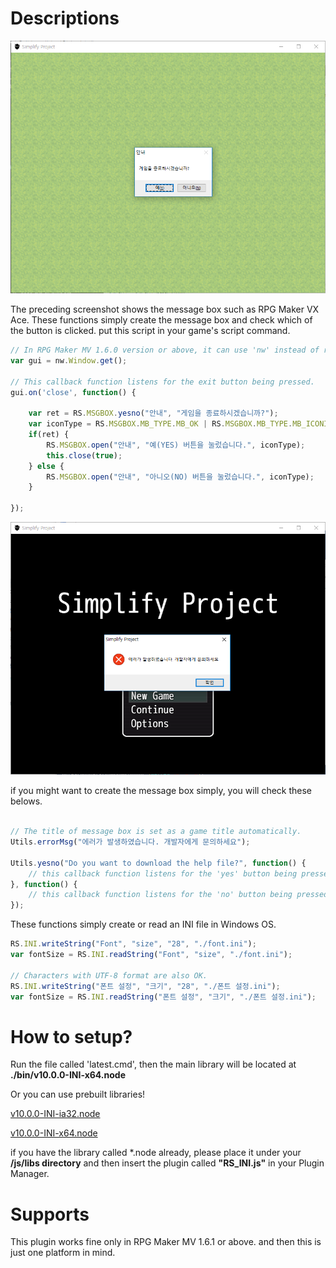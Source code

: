 # Descriptions
![msgbox](test/msgbox_test_161.PNG)

The preceding screenshot shows the message box such as RPG Maker VX Ace. These functions simply create the message box and check which of the button is clicked. put this script in your game's script command.

```javascript
// In RPG Maker MV 1.6.0 version or above, it can use 'nw' instead of require('nw.gui')
var gui = nw.Window.get();

// This callback function listens for the exit button being pressed.
gui.on('close', function() {

    var ret = RS.MSGBOX.yesno("안내", "게임을 종료하시겠습니까?");
    var iconType = RS.MSGBOX.MB_TYPE.MB_OK | RS.MSGBOX.MB_TYPE.MB_ICONINFORMATION;
    if(ret) {
        RS.MSGBOX.open("안내", "예(YES) 버튼을 눌렀습니다.", iconType);
        this.close(true);
    } else {
        RS.MSGBOX.open("안내", "아니오(NO) 버튼을 눌렀습니다.", iconType);
    }

});
```

![errorMsg](test/errorMsg.PNG)

if you might want to create the message box simply, you will check these belows.

```javascript

// The title of message box is set as a game title automatically.
Utils.errorMsg("에러가 발생하였습니다. 개발자에게 문의하세요");

Utils.yesno("Do you want to download the help file?", function() {
    // this callback function listens for the 'yes' button being pressed.
}, function() {
    // this callback function listens for the 'no' button being pressed.
});
```

These functions simply create or read an INI file in Windows OS.

```javascript
RS.INI.writeString("Font", "size", "28", "./font.ini");
var fontSize = RS.INI.readString("Font", "size", "./font.ini");

// Characters with UTF-8 format are also OK.
RS.INI.writeString("폰트 설정", "크기", "28", "./폰트 설정.ini");
var fontSize = RS.INI.readString("폰트 설정", "크기", "./폰트 설정.ini");

```

# How to setup?
Run the file called 'latest.cmd', then the main library will be located at **./bin/v10.0.0-INI-x64.node**

Or you can use prebuilt libraries!

[v10.0.0-INI-ia32.node](https://github.com/biud436/MV/raw/master/Windows/INI/bin/v10.0.0-INI-ia32.node)

[v10.0.0-INI-x64.node](https://github.com/biud436/MV/raw/master/Windows/INI/bin/v10.0.0-INI-x64.node)

if you have the library called *.node already, please place it under your **/js/libs directory** and then
insert the plugin called **"RS_INI.js"** in your Plugin Manager.

# Supports
This plugin works fine only in RPG Maker MV 1.6.1 or above. and then this is just one platform in mind.
